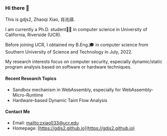 ### Hi there 👋

This is gdjs2, Zhaoqi Xiao, 肖兆祺.

I am currently a Ph.D. student👨‍🎓 in computer science in University of California, Riverside (UCR).

Before joining UCR, I obtained my B.Eng.🎓 in computer science from Southern University of Science and Technology in July, 2022.

My research interests focus on computer security, especially dynamic/static program analysis based on software or hardware techniques. 

#### Recent Research Topics 

* Sandbox mechanism in WebAssembly, especially for WebAssembly-Micro-Runtime
* Hardware-based Dynamic Taint Flow Analysis

#### Contact Me

* Email: [mailto:zxiao033@ucr.edu](zxiao033@ucr.edu)
* Homepage: [https://gdjs2.github.io](https://gdjs2.github.io)


<!--
**gdjs2/gdjs2** is a ✨ _special_ ✨ repository because its `README.md` (this file) appears on your GitHub profile.

Here are some ideas to get you started:

- 🔭 I’m currently working on ...
- 🌱 I’m currently learning ...
- 👯 I’m looking to collaborate on ...
- 🤔 I’m looking for help with ...
- 💬 Ask me about ...
- 📫 How to reach me: ...
- 😄 Pronouns: ...
- ⚡ Fun fact: ...
-->
